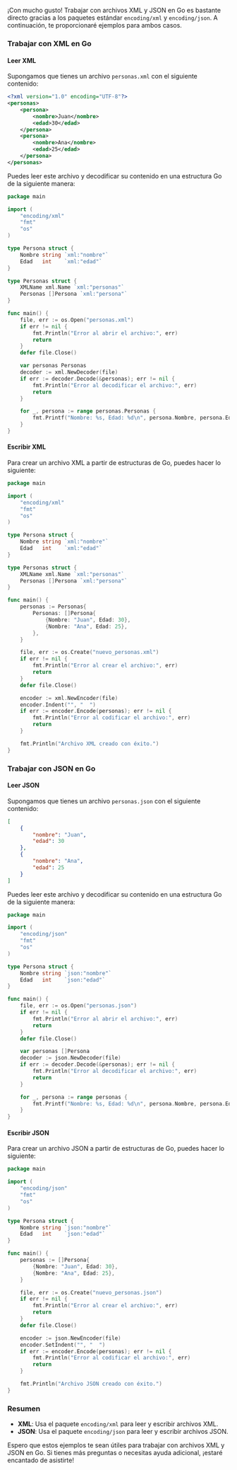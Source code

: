 ¡Con mucho gusto! Trabajar con archivos XML y JSON en Go es bastante directo gracias a los paquetes estándar `encoding/xml` y `encoding/json`. A continuación, te proporcionaré ejemplos para ambos casos.

### Trabajar con XML en Go

#### Leer XML

Supongamos que tienes un archivo `personas.xml` con el siguiente contenido:

```xml
<?xml version="1.0" encoding="UTF-8"?>
<personas>
    <persona>
        <nombre>Juan</nombre>
        <edad>30</edad>
    </persona>
    <persona>
        <nombre>Ana</nombre>
        <edad>25</edad>
    </persona>
</personas>
```

Puedes leer este archivo y decodificar su contenido en una estructura Go de la siguiente manera:

```go
package main

import (
    "encoding/xml"
    "fmt"
    "os"
)

type Persona struct {
    Nombre string `xml:"nombre"`
    Edad   int    `xml:"edad"`
}

type Personas struct {
    XMLName xml.Name `xml:"personas"`
    Personas []Persona `xml:"persona"`
}

func main() {
    file, err := os.Open("personas.xml")
    if err != nil {
        fmt.Println("Error al abrir el archivo:", err)
        return
    }
    defer file.Close()

    var personas Personas
    decoder := xml.NewDecoder(file)
    if err := decoder.Decode(&personas); err != nil {
        fmt.Println("Error al decodificar el archivo:", err)
        return
    }

    for _, persona := range personas.Personas {
        fmt.Printf("Nombre: %s, Edad: %d\n", persona.Nombre, persona.Edad)
    }
}
```

#### Escribir XML

Para crear un archivo XML a partir de estructuras de Go, puedes hacer lo siguiente:

```go
package main

import (
    "encoding/xml"
    "fmt"
    "os"
)

type Persona struct {
    Nombre string `xml:"nombre"`
    Edad   int    `xml:"edad"`
}

type Personas struct {
    XMLName xml.Name `xml:"personas"`
    Personas []Persona `xml:"persona"`
}

func main() {
    personas := Personas{
        Personas: []Persona{
            {Nombre: "Juan", Edad: 30},
            {Nombre: "Ana", Edad: 25},
        },
    }

    file, err := os.Create("nuevo_personas.xml")
    if err != nil {
        fmt.Println("Error al crear el archivo:", err)
        return
    }
    defer file.Close()

    encoder := xml.NewEncoder(file)
    encoder.Indent("", "  ")
    if err := encoder.Encode(personas); err != nil {
        fmt.Println("Error al codificar el archivo:", err)
        return
    }

    fmt.Println("Archivo XML creado con éxito.")
}
```

### Trabajar con JSON en Go

#### Leer JSON

Supongamos que tienes un archivo `personas.json` con el siguiente contenido:

```json
[
    {
        "nombre": "Juan",
        "edad": 30
    },
    {
        "nombre": "Ana",
        "edad": 25
    }
]
```

Puedes leer este archivo y decodificar su contenido en una estructura Go de la siguiente manera:

```go
package main

import (
    "encoding/json"
    "fmt"
    "os"
)

type Persona struct {
    Nombre string `json:"nombre"`
    Edad   int    `json:"edad"`
}

func main() {
    file, err := os.Open("personas.json")
    if err != nil {
        fmt.Println("Error al abrir el archivo:", err)
        return
    }
    defer file.Close()

    var personas []Persona
    decoder := json.NewDecoder(file)
    if err := decoder.Decode(&personas); err != nil {
        fmt.Println("Error al decodificar el archivo:", err)
        return
    }

    for _, persona := range personas {
        fmt.Printf("Nombre: %s, Edad: %d\n", persona.Nombre, persona.Edad)
    }
}
```

#### Escribir JSON

Para crear un archivo JSON a partir de estructuras de Go, puedes hacer lo siguiente:

```go
package main

import (
    "encoding/json"
    "fmt"
    "os"
)

type Persona struct {
    Nombre string `json:"nombre"`
    Edad   int    `json:"edad"`
}

func main() {
    personas := []Persona{
        {Nombre: "Juan", Edad: 30},
        {Nombre: "Ana", Edad: 25},
    }

    file, err := os.Create("nuevo_personas.json")
    if err != nil {
        fmt.Println("Error al crear el archivo:", err)
        return
    }
    defer file.Close()

    encoder := json.NewEncoder(file)
    encoder.SetIndent("", "  ")
    if err := encoder.Encode(personas); err != nil {
        fmt.Println("Error al codificar el archivo:", err)
        return
    }

    fmt.Println("Archivo JSON creado con éxito.")
}
```

### Resumen

- **XML**: Usa el paquete `encoding/xml` para leer y escribir archivos XML.
- **JSON**: Usa el paquete `encoding/json` para leer y escribir archivos JSON.

Espero que estos ejemplos te sean útiles para trabajar con archivos XML y JSON en Go. Si tienes más preguntas o necesitas ayuda adicional, ¡estaré encantado de asistirte!